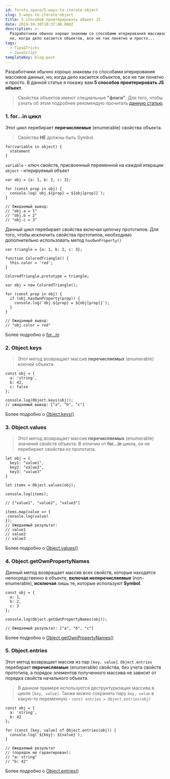 ```yaml
---
id: forxtu.space/5-ways-to-iterate-object
slug: 5-ways-to-iterate-object
title: 5 способов проитерировать объект JS
date: 2019-10-30T10:37:00.000Z
description: >-
  Разработчики обычно хорошо знакомы со способами итерирования массивов данных,
  но, когда дело касается объектов, все не так понятно и просто...
tags:
  - Tips&Tricks
  - JavaScript
templateKey: blog-post
---
```

Разработчики обычно хорошо знакомы со способами итерирования массивов данных, но, когда дело касается объектов, все не так понятно и просто. В данной статье я покажу вам **5 способов проитерировать JS объект**.

> Свойства объектов имеют специальные **"флаги"**. Для того, чтобы узнать об этом подробнее рекомендую прочитать <a href="https://learn.javascript.ru/property-descriptors" target="_blank">данную статью</a>.

### 1. for...in цикл

Этот цикл перебирает **перечисляемые** (enumerable) свойства объекта.

> Свойства **НЕ** должны быть Symbol.

```
for(variable in object) {
  statement
}
```

`variable` - ключ свойств, присвоенный переменной на каждой итерации
`object` - итерируемый объект

```
var obj = {a: 1, b: 2, c: 3};
    
for (const prop in obj) {
  console.log(`obj.${prop} = ${obj[prop]}`);
}

// Ожидаемый вывод:
// "obj.a = 1"
// "obj.b = 2"
// "obj.c = 3"
```

Данный цикл перебирает свойства включая цепочку прототипов. Для того, чтобы исключить свойства прототипов, необходимо дополнительно использовать метод `hasOwnProperty()`

```
var triangle = {a: 1, b: 2, c: 3};

function ColoredTriangle() {
  this.color = 'red';
}

ColoredTriangle.prototype = triangle;

var obj = new ColoredTriangle();

for (const prop in obj) {
  if (obj.hasOwnProperty(prop)) {
    console.log(`obj.${prop} = ${obj[prop]}`);
  } 
}

// Ожидаемый вывод:
// "obj.color = red"
```

Более подробно о <a href="https://developer.mozilla.org/en-US/docs/Web/JavaScript/Reference/Statements/for...in" target="_blank">for...in</a>

### 2. Object.keys

> Этот метод возвращает массив **перечисляемых** (enumerable) ключей объекта.

```
const obj = {
  a: 'string',
  b: 42,
  c: false
};

console.log(Object.keys(obj));
// ожидаемый вывод: ["a", "b", "c"]
```

Более подробно о <a href="https://developer.mozilla.org/en-US/docs/Web/JavaScript/Reference/Global_Objects/Object/keys" target="_blank">Object.keys()</a>

### 3. Object.values

> Этот метод возвращает массив **перечисляемых** (enumerable) значений свойств объекта. В отличии от **for...in** цикла, он не перебирает свойства из прототипа.

```
let obj = {
  key1: "value1",
  key2: "value2",
  key3: "value3"
}

let items = Object.values(obj);

console.log(items);

// ["value1", "value2", "value3"]

items.map(value => {
 console.log(value)
});
// Ожидаемый результат:
// value1
// value2
// value3
```

Более подробно о <a href="https://developer.mozilla.org/en-US/docs/Web/JavaScript/Reference/Global_Objects/Object/values" target="_blank">Object.values()</a>

### 4. Object.getOwnPropertyNames

Данный метод возвращает массив всех свойств, которые находятся непосредственно в объекте, **включая неперечисляемые** (non-enumerable), **исключая** лишь те, которые используют **Symbol**.

```
const obj = {
  a: 1,
  b: 2,
  c: 3
};

console.log(Object.getOwnPropertyNames(obj));

// Ожидаемый результат: ["a", "b", "c"]
```

Более подробно о <a href="https://developer.mozilla.org/en-US/docs/Web/JavaScript/Reference/Global_Objects/Object/getOwnPropertyNames" target="_blank">Object.getOwnPropertyNames()</a>

### 5. Object.entries

Этот метод возвращает массив из пар `[key, value]`. `Object.entries` перебирает **перечисляемые** (enumerable) свойства, без учета свойств прототипа, а порядок элементов полученного массива не зависит от порядка свойств начального объекта.

> В данном примере используется деструктуризация массива в цикле `[key, value]`. Также можно сохранять пару `key, value` в какую-то переменную - `const entries = Object.entries(obj)`

```
const obj = {
  a: 'string',
  b: 42
};

for (const [key, value] of Object.entries(obj)) {
  console.log(`${key}: ${value}`);
}

// Ожидаемый результат
// (порядок не гарантирован):
// "a: string"
// "b: 42"
```

Более подробно о <a href="https://developer.mozilla.org/en-US/docs/Web/JavaScript/Reference/Global_Objects/Object/entries" target="_blank">Object.entries()</a>
